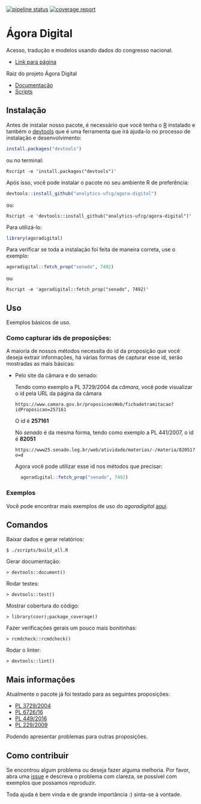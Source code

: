 [![pipeline status](https://gitlab.com/analytics-ufcg/agora-digital/badges/master/pipeline.svg)](https://gitlab.com/analytics-ufcg/agora-digital/commits/master)
[![coverage report](https://gitlab.com/analytics-ufcg/agora-digital/badges/master/coverage.svg)](https://gitlab.com/analytics-ufcg/agora-digital/commits/master)

# Ágora Digital
 Acesso, tradução e modelos usando dados do congresso nacional.
 
- [Link para página](https://analytics-ufcg.github.io/agora-digital/)

Raiz do projeto Ágora Digital

- [Documentação](/docs)
- [Scripts](/scripts)

## Instalação

Antes de instalar nosso pacote, é necessário que você tenha o [R](https://www.r-project.org/) instalado e também o [devtools](https://github.com/r-lib/devtools) que é uma ferramenta que irá ajuda-lo no processo de instalação e desenvolvimento:

```R
install.packages("devtools")
```

ou no terminal:

```
Rscript -e 'install.packages("devtools")'
```

Após isso, você pode instalar o pacote no seu ambiente R de preferência:

```R 
devtools::install_github("analytics-ufcg/agora-digital")
```
  
  ou:
```
Rscript -e 'devtools::install_github("analytics-ufcg/agora-digital")'
```


Para utilizá-lo:

```R
library(agoradigital)
```

Para verificar se toda a instalação foi feita de maneira correta, use o exemplo:

```R
agoradigital::fetch_prop("senado", 7492)
```

ou 
 
```
Rscript -e 'agoradigital::fetch_prop("senado", 7492)'
```

## Uso
Exemplos básicos de uso.


### Como capturar ids de proposições:
A maioria de nossos métodos necessita do id da proposição que você deseja extrair informações,
há várias formas de capturar esse id, serão mostradas as mais básicas:
    
  - Pelo site da câmara e do senado:
      
      Tendo como exemplo a PL 3729/2004 da *câmara*, você pode visualizar o id pela URL da página da   câmara
        
        
        https://www.camara.gov.br/proposicoesWeb/fichadetramitacao?idProposicao=257161
  
  
    O id é **257161**
      
    No *senado* é da mesma forma, tendo como exemplo a PL 441/2007, o id é **82051**
      
      
        https://www25.senado.leg.br/web/atividade/materias/-/materia/82051?o=d


    Agora você pode utilizar esse id nos métodos que precisar:
    
    
    ```R
      agoradigital::fetch_prop("senado", 7492)
    ```
   
    
### Exemplos
  Você pode encontrar mais exemplos de uso do *agoradigital* [aqui](https://github.com/analytics-ufcg/agora-digital/tree/master/docs).


## Comandos

Baixar dados e gerar relatórios:

    $ ./scripts/build_all.R

Gerar documentação:

    > devtools::document()

Rodar testes:

    > devtools::test()

Mostrar cobertura do código:

    > library(covr);package_coverage()

Fazer verificações gerais um pouco mais bonitinhas:

    > rcmdcheck::rcmdcheck()

Rodar o linter:
    
    > devtools::lint()
    
## Mais informações

  Atualmente o pacote já foi testado para as seguintes proposições:
  
  - [PL 3729/2004](http://www.camara.gov.br/proposicoesWeb/fichadetramitacao?idProposicao=257161)
  - [PL 6726/16](http://www.camara.gov.br/proposicoesWeb/fichadetramitacao?idProposicao=2121442)
  - [PL 449/2016](https://www25.senado.leg.br/web/atividade/materias/-/materia/127753?o=d) 
  - [PL 229/2009](https://www25.senado.leg.br/web/atividade/materias/-/materia/91341)
  
  Podendo apresentar problemas para outras proposições.
  
## Como contribuir

  Se encontrou algum problema ou deseja fazer alguma melhoria. Por favor, abra uma [issue](https://github.com/analytics-ufcg/agora-digital/issues) e descreva o problema com clareza, se possível com exemplos que possamos reproduzir.
  
  Toda ajuda é bem vinda e de grande importância :) sinta-se à vontade.
